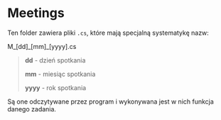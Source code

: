 # Meetings

Ten folder zawiera pliki `.cs`, które mają specjalną systematykę nazw:

M\_[dd]\_[mm]\_[yyyy].cs
> 
> __dd__  - dzień spotkania
> 
> __mm__  - miesiąc spotkania
> 
> __yyyy__ - rok spotkania

Są one odczytywane przez program i wykonywana jest w nich funkcja danego zadania.
